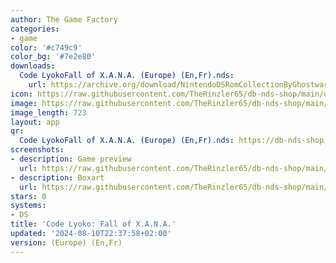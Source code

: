```yaml
---
author: The Game Factory
categories:
- game
color: '#c749c9'
color_bg: '#7e2e80'
downloads:
  Code LyokoFall of X.A.N.A. (Europe) (En,Fr).nds:
    url: https://archive.org/download/NintendoDSRomCollectionByGhostware/Code%20LyokoFall%20of%20X.A.N.A.%20%28Europe%29%20%28En%2CFr%29.nds
icon: https://raw.githubusercontent.com/TheRinzler65/db-nds-shop/main/docs/assets/images/icons/codelyokoxana.png
image: https://raw.githubusercontent.com/TheRinzler65/db-nds-shop/main/docs/assets/images/icons/codelyokoxana.png
image_length: 723
layout: app
qr:
  Code LyokoFall of X.A.N.A. (Europe) (En,Fr).nds: https://db-nds-shop.fr/assets/images/qr/code-lyokofall-of-x-a-n-a--europe-enfr-nds.png
screenshots:
- description: Game preview
  url: https://raw.githubusercontent.com/TheRinzler65/db-nds-shop/main/docs/assets/images/screenshots/codelyokoxana/codelyokoxana.png
- description: Boxart
  url: https://raw.githubusercontent.com/TheRinzler65/db-nds-shop/main/docs/assets/images/boxart/Code%20LyokoFall%20of%20X.A.N.A.%20(Europe)%20(En%2CFr).nds.png
stars: 0
systems:
- DS
title: 'Code Lyoko: Fall of X.A.N.A.'
updated: '2024-08-10T22:37:58+02:00'
version: (Europe) (En,Fr)
---
```

